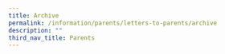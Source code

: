 ```yaml
---
title: Archive
permalink: /information/parents/letters-to-parents/archive
description: ""
third_nav_title: Parents
---
```

